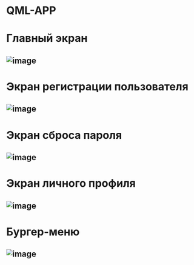# QML-APP
Главный экран 
=============
![image](https://github.com/user-attachments/assets/2f25d2be-c1a2-4685-8ac2-bdb92a04a0e9)
-------------
Экран регистрации пользователя
===========
![image](https://github.com/user-attachments/assets/e0dd0918-3f43-4d91-8bee-41c007c5316c)
----------
Экран сброса пароля
=========
![image](https://github.com/user-attachments/assets/95ba78fb-4ffc-421d-9fa2-14a04011cac0)
-------------------
Экран личного профиля
========
![image](https://github.com/user-attachments/assets/eea4792e-aaf2-44e3-b1b8-268848d5d992)
---------
Бургер-меню
========
![image](https://github.com/user-attachments/assets/d35d7064-6a33-4a27-a3da-8dc52f36d2df)
----------
